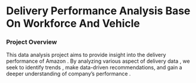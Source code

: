 # Delivery Performance Analysis Base On Workforce And Vehicle

### Project Overview 
This data analysis project aims to provide insight into the delivery performance of Amazon . By analyzing various aspect of delivery data , we seek to identify trends , make data-driven recommendations, and gain a deeper understanding of company’s performance .
